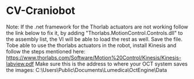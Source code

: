 # CV-Craniobot
Note: If the .net framework for the Thorlab actuators are not working follow the link below to fix it, by adding "Thorlabs.MotionControl.Controls.dll"
to the assembly list, the VI will be able to load the rest as well. Save the file.
Tobe able to use the thorlabs actuators in the robot, install Kinesis and follow the steps mentioned here: 
https://www.thorlabs.com/Software/Motion%20Control/Kinesis/Kinesis-labview.pdf
Make sure this is the address to where your OCT system saves the images: C:\Users\Public\Documents\Lumedica\OctEngine\Data

